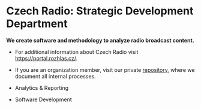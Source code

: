 # Czech Radio: Strategic Development Department

**We create software and methodology to analyze radio broadcast content.**

- For additional information about Czech Radio visit https://portal.rozhlas.cz/.
- If you are an organization member, visit our private [repository](https://github.com/czech-radio/organization/), where we document all internal processes. 

- Analytics & Reporting
- Software Development

